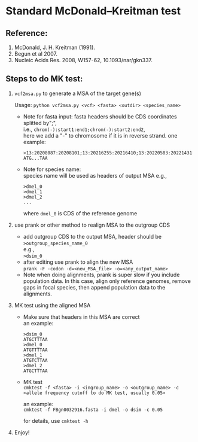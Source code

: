 
#             Standard McDonald–Kreitman test

## Reference:
   1. McDonald, J. H. Kreitman (1991).  
   2. Begun et al 2007.  
   3. Nucleic Acids Res. 2008, W157-62, 10.1093/nar/gkn337.  

## Steps to do MK test:  
1. `vcf2msa.py` to generate a MSA of the target gene(s)

    Usage: `python vcf2msa.py <vcf> <fasta> <outdir> <species_name>`

    * Note for fasta input:
        fasta headers should be CDS coordinates splitted by";",  
        i.e., `chrom(-):start1:end1;chrom(-):start2:end2`,  
        here we add a "-" to chromosome if it is in reverse strand.
        one example: 
        ```
        >13:20208087:20208101;13:20216255:20216410;13:20220583:20221431
        ATG...TAA
        ```


    * Note for species name:  
        species name will be used as headers of output MSA
        e.g.,
        ```
        >dmel_0
        >dmel_1
        >dmel_2
        ...
        ```
        where `dmel_0` is CDS of the reference genome

2. use prank or other method to realign MSA to the outgroup CDS  
    * add outgroup CDS to the output MSA, header should be
        `>outgroup_species_name_0`  
        e.g.,  
        `>dsim_0`  
    * after editing use prank to align the new MSA  
        `prank -F -codon -d=<new_MSA_file> -o=<any_output_name>`  
    * Note when doing alignments, prank is super slow if you include population data. In this case, align only reference genomes, remove gaps in focal species, then append population data to the alignments.

3. MK test using the aligned MSA  
    * Make sure that headers in this MSA are correct  
        an example:  
        ```
        >dsim_0
        ATGCTTTAA
        >dmel_0
        ATGTTTTAA
        >dmel_1
        ATGTCTTAA
        >dmel_2
        ATGCTTTAA
        ```  
    * MK test  
        `cmktest -f <fasta> -i <ingroup_name> -o <outgroup_name> -c <allele frequency cutoff to do MK test, usually 0.05>`  

        an example:  
        `cmktest -f FBgn0032916.fasta -i dmel -o dsim -c 0.05`  
         
        for details, use `cmktest -h`  
4. Enjoy!
